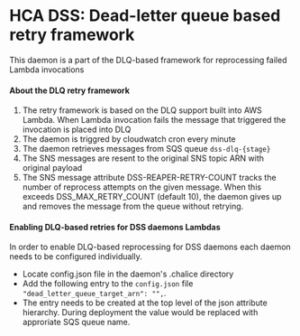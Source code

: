 # HCA DSS: Dead-letter queue based retry framework

This daemon is a part of the DLQ-based framework for reprocessing failed Lambda invocations

#### About the DLQ retry framework

1. The retry framework is based on the DLQ support built into AWS Lambda. When Lambda invocation fails the message that triggered the invocation is placed into DLQ
2. The daemon is triggred by cloudwatch cron every minute
3. The daemon retrieves messages from SQS queue  `dss-dlq-{stage}`
4. The SNS messages are resent to the original SNS topic ARN with original payload
6. The SNS message attribute DSS-REAPER-RETRY-COUNT tracks the number of reprocess attempts on the given message. When this exceeds DSS_MAX_RETRY_COUNT (default 10), the daemon gives up and removes the message from the queue without retrying.

#### Enabling DLQ-based retries for DSS daemons Lambdas

In order to enable DLQ-based reprocessing for DSS daemons each daemon needs to be configured individually. 
- Locate config.json file in the daemon's .chalice directory
- Add the following entry to the `config.json` file `"dead_letter_queue_target_arn": "",`. 
- The entry needs to be created at the top level of the json attribute hierarchy. During deployment the value would be replaced with approriate SQS queue name. 
